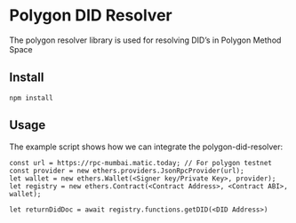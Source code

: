 # Polygon DID Resolver

The polygon resolver library is used for resolving DID’s in Polygon Method Space

## Install

```
npm install
```

## Usage

The example script shows how we can integrate the polygon-did-resolver:

```
const url = https://rpc-mumbai.matic.today; // For polygon testnet
const provider = new ethers.providers.JsonRpcProvider(url);
let wallet = new ethers.Wallet(<Signer key/Private Key>, provider);
let registry = new ethers.Contract(<Contract Address>, <Contract ABI>, wallet);

let returnDidDoc = await registry.functions.getDID(<DID Address>)
```

